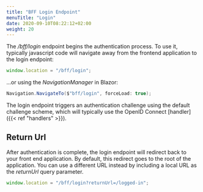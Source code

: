 ```yaml
---
title: "BFF Login Endpoint"
menuTitle: "Login"
date: 2020-09-10T08:22:12+02:00
weight: 20
---
```


The */bff/login* endpoint begins the authentication process. To use it, typically javascript code will navigate away from the frontend application to the login endpoint:
 
```js
window.location = "/bff/login";
```

...or using the *NavigationManager* in Blazor:

```cs
Navigation.NavigateTo($"bff/login", forceLoad: true);
```

The login endpoint triggers an authentication challenge using the default challenge scheme, which will typically use the OpenID Connect [handler]({{< ref "handlers" >}}).


## Return Url
After authentication is complete, the login endpoint will redirect back to your front end application. By default, this redirect goes to the root of the application. You can use a different URL instead by including a local URL as the *returnUrl* query parameter. 
```js
window.location = "/bff/login?returnUrl=/logged-in";
```
